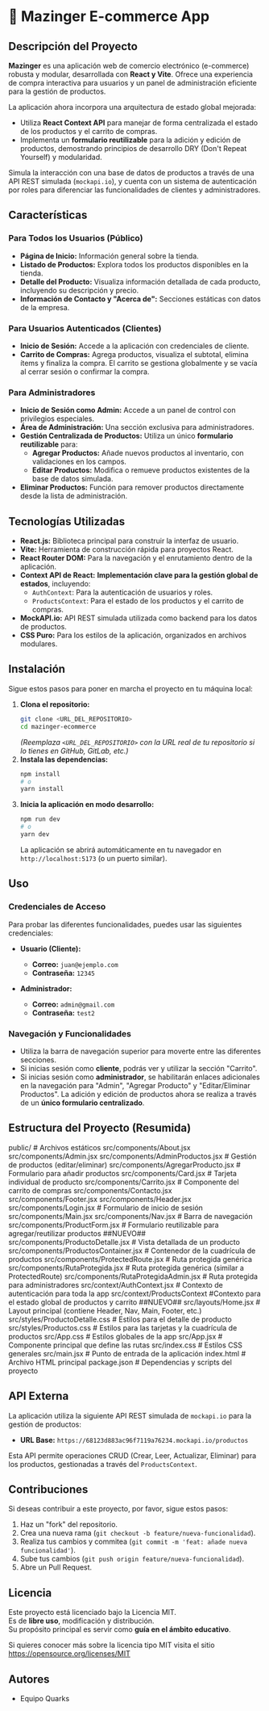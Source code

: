 # 🤖 Mazinger E-commerce App

## Descripción del Proyecto

**Mazinger** es una aplicación web de comercio electrónico (e-commerce) robusta y modular, desarrollada con **React y Vite**. Ofrece una experiencia de compra interactiva para usuarios y un panel de administración eficiente para la gestión de productos.

La aplicación ahora incorpora una arquitectura de estado global mejorada:
* Utiliza **React Context API** para manejar de forma centralizada el estado de los productos y el carrito de compras.
* Implementa un **formulario reutilizable** para la adición y edición de productos, demostrando principios de desarrollo DRY (Don't Repeat Yourself) y modularidad.

Simula la interacción con una base de datos de productos a través de una API REST simulada (`mockapi.io`), y cuenta con un sistema de autenticación por roles para diferenciar las funcionalidades de clientes y administradores.

## Características

### Para Todos los Usuarios (Público)

* **Página de Inicio:** Información general sobre la tienda.
* **Listado de Productos:** Explora todos los productos disponibles en la tienda.
* **Detalle del Producto:** Visualiza información detallada de cada producto, incluyendo su descripción y precio.
* **Información de Contacto y "Acerca de":** Secciones estáticas con datos de la empresa.

### Para Usuarios Autenticados (Clientes)

* **Inicio de Sesión:** Accede a la aplicación con credenciales de cliente.
* **Carrito de Compras:** Agrega productos, visualiza el subtotal, elimina ítems y finaliza la compra. El carrito se gestiona globalmente y se vacía al cerrar sesión o confirmar la compra.

### Para Administradores

* **Inicio de Sesión como Admin:** Accede a un panel de control con privilegios especiales.
* **Área de Administración:** Una sección exclusiva para administradores.
* **Gestión Centralizada de Productos:** Utiliza un único **formulario reutilizable** para:
    * **Agregar Productos:** Añade nuevos productos al inventario, con validaciones en los campos.
    * **Editar Productos:** Modifica o remueve productos existentes de la base de datos simulada.
* **Eliminar Productos:** Función para remover productos directamente desde la lista de administración.

## Tecnologías Utilizadas

* **React.js:** Biblioteca principal para construir la interfaz de usuario.
* **Vite:** Herramienta de construcción rápida para proyectos React.
* **React Router DOM:** Para la navegación y el enrutamiento dentro de la aplicación.
* **Context API de React:** **Implementación clave para la gestión global de estados**, incluyendo:
    * `AuthContext`: Para la autenticación de usuarios y roles.
    * `ProductsContext`: Para el estado de los productos y el carrito de compras.
* **MockAPI.io:** API REST simulada utilizada como backend para los datos de productos.
* **CSS Puro:** Para los estilos de la aplicación, organizados en archivos modulares.

## Instalación

Sigue estos pasos para poner en marcha el proyecto en tu máquina local:

1.  **Clona el repositorio:**
    ```bash
    git clone <URL_DEL_REPOSITORIO>
    cd mazinger-ecommerce
    ```
    *(Reemplaza `<URL_DEL_REPOSITORIO>` con la URL real de tu repositorio si lo tienes en GitHub, GitLab, etc.)*
2.  **Instala las dependencias:**
    ```bash
    npm install
    # o
    yarn install
    ```
3.  **Inicia la aplicación en modo desarrollo:**
    ```bash
    npm run dev
    # o
    yarn dev
    ```
    La aplicación se abrirá automáticamente en tu navegador en `http://localhost:5173` (o un puerto similar).

## Uso

### Credenciales de Acceso

Para probar las diferentes funcionalidades, puedes usar las siguientes credenciales:

* **Usuario (Cliente):**
    * **Correo:** `juan@ejemplo.com`
    * **Contraseña:** `12345`

* **Administrador:**
    * **Correo:** `admin@gmail.com`
    * **Contraseña:** `test2`

### Navegación y Funcionalidades

* Utiliza la barra de navegación superior para moverte entre las diferentes secciones.
* Si inicias sesión como **cliente**, podrás ver y utilizar la sección "Carrito".
* Si inicias sesión como **administrador**, se habilitarán enlaces adicionales en la navegación para "Admin", "Agregar Producto" y "Editar/Eliminar Productos". La adición y edición de productos ahora se realiza a través de un **único formulario centralizado**.

## Estructura del Proyecto (Resumida)

public/   # Archivos estáticos
src/components/About.jsx
src/components/Admin.jsx
src/components/AdminProductos.jsx   # Gestión de productos (editar/eliminar)
src/components/AgregarProducto.jsx   # Formulario para añadir productos
src/components/Card.jsx    # Tarjeta individual de producto
src/components/Carrito.jsx   # Componente del carrito de compras
src/components/Contacto.jsx
src/components/Footer.jsx
src/components/Header.jsx
src/components/Login.jsx   # Formulario de inicio de sesión
src/components/Main.jsx
src/components/Nav.jsx   # Barra de navegación
src/components/ProductForm.jsx    # Formulario reutilizable para agregar/reutilizar productos ##NUEVO##
src/components/ProductoDetalle.jsx   # Vista detallada de un producto
src/components/ProductosContainer.jsx   # Contenedor de la cuadrícula de productos
src/components/ProtectedRoute.jsx   # Ruta protegida genérica
src/components/RutaProtegida.jsx   # Ruta protegida genérica (similar a ProtectedRoute)
src/components/RutaProtegidaAdmin.jsx   # Ruta protegida para administradores
src/context/AuthContext.jsx    # Contexto de autenticación para toda la app
src/context/ProductsContext    #Contexto para el estado global de productos y carrito  ##NUEVO##
src/layouts/Home.jsx   # Layout principal (contiene Header, Nav, Main, Footer, etc.)
src/styles/ProductoDetalle.css   # Estilos para el detalle de producto
src/styles/Productos.css   # Estilos para las tarjetas y la cuadrícula de productos
src/App.css   # Estilos globales de la app 
src/App.jsx   # Componente principal que define las rutas
src/index.css    # Estilos CSS generales
src/main.jsx   # Punto de entrada de la aplicación
index.html   # Archivo HTML principal
package.json   # Dependencias y scripts del proyecto

## API Externa

La aplicación utiliza la siguiente API REST simulada de `mockapi.io` para la gestión de productos:

* **URL Base:** `https://68123d883ac96f7119a76234.mockapi.io/productos`

Esta API permite operaciones CRUD (Crear, Leer, Actualizar, Eliminar) para los productos, gestionadas a través del `ProductsContext`.

## Contribuciones

Si deseas contribuir a este proyecto, por favor, sigue estos pasos:

1.  Haz un "fork" del repositorio.
2.  Crea una nueva rama (`git checkout -b feature/nueva-funcionalidad`).
3.  Realiza tus cambios y commitea (`git commit -m 'feat: añade nueva funcionalidad'`).
4.  Sube tus cambios (`git push origin feature/nueva-funcionalidad`).
5.  Abre un Pull Request.

## Licencia

Este proyecto está licenciado bajo la Licencia MIT.  
Es de **libre uso**, modificación y distribución.  
Su propósito principal es servir como **guía en el ámbito educativo**.

Si quieres conocer más sobre la licencia tipo MIT visita el sitio https://opensource.org/licenses/MIT

## Autores

* Equipo Quarks

